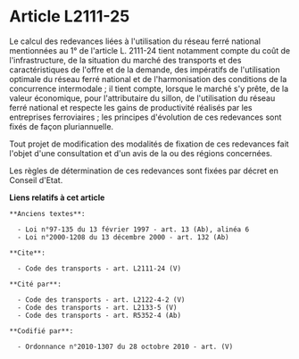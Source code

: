 # Article L2111-25

Le calcul des redevances liées à l'utilisation du réseau ferré national mentionnées au 1° de l'article L. 2111-24 tient
notamment compte du coût de l'infrastructure, de la situation du marché des transports et des caractéristiques de l'offre et
de la demande, des impératifs de l'utilisation optimale du réseau ferré national et de l'harmonisation des conditions de la
concurrence intermodale ; il tient compte, lorsque le marché s'y prête, de la valeur économique, pour l'attributaire du
sillon, de l'utilisation du réseau ferré national et respecte les gains de productivité réalisés par les entreprises
ferroviaires ; les principes d'évolution de ces redevances sont fixés de façon pluriannuelle. 

Tout projet de modification des modalités de fixation de ces redevances fait l'objet d'une consultation et d'un avis de la ou
des régions concernées. 

Les règles de détermination de ces redevances sont fixées par décret en Conseil d'Etat.

**Liens relatifs à cet article**

	**Anciens textes**:

	  - Loi n°97-135 du 13 février 1997 - art. 13 (Ab), alinéa 6
	  - Loi n°2000-1208 du 13 décembre 2000 - art. 132 (Ab)

	**Cite**:

	  - Code des transports - art. L2111-24 (V)

	**Cité par**:

	  - Code des transports - art. L2122-4-2 (V)
	  - Code des transports - art. L2133-5 (V)
	  - Code des transports - art. R5352-4 (Ab)

	**Codifié par**:

	  - Ordonnance n°2010-1307 du 28 octobre 2010 - art. (V)
